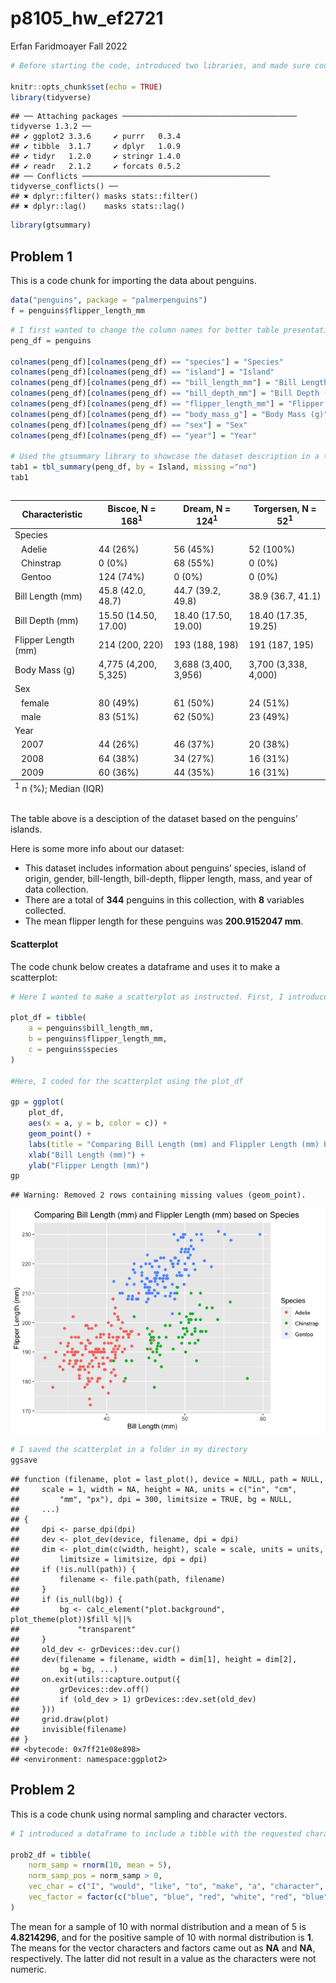 p8105_hw_ef2721
================
Erfan Faridmoayer
Fall 2022

``` r
# Before starting the code, introduced two libraries, and made sure code chunks are visible in the github output.

knitr::opts_chunk$set(echo = TRUE)
library(tidyverse)
```

    ## ── Attaching packages ─────────────────────────────────────── tidyverse 1.3.2 ──
    ## ✔ ggplot2 3.3.6     ✔ purrr   0.3.4
    ## ✔ tibble  3.1.7     ✔ dplyr   1.0.9
    ## ✔ tidyr   1.2.0     ✔ stringr 1.4.0
    ## ✔ readr   2.1.2     ✔ forcats 0.5.2
    ## ── Conflicts ────────────────────────────────────────── tidyverse_conflicts() ──
    ## ✖ dplyr::filter() masks stats::filter()
    ## ✖ dplyr::lag()    masks stats::lag()

``` r
library(gtsummary)
```

## Problem 1

This is a code chunk for importing the data about penguins.

``` r
data("penguins", package = "palmerpenguins")
f = penguins$flipper_length_mm
```

``` r
# I first wanted to change the column names for better table presentation
peng_df = penguins

colnames(peng_df)[colnames(peng_df) == "species"] = "Species"
colnames(peng_df)[colnames(peng_df) == "island"] = "Island"
colnames(peng_df)[colnames(peng_df) == "bill_length_mm"] = "Bill Length (mm)"
colnames(peng_df)[colnames(peng_df) == "bill_depth_mm"] = "Bill Depth (mm)"
colnames(peng_df)[colnames(peng_df) == "flipper_length_mm"] = "Flipper Length (mm)"
colnames(peng_df)[colnames(peng_df) == "body_mass_g"] = "Body Mass (g)"
colnames(peng_df)[colnames(peng_df) == "sex"] = "Sex"
colnames(peng_df)[colnames(peng_df) == "year"] = "Year"

# Used the gtsummary library to showcase the dataset description in a table, with statistical variables. In doing so, removed the NA variables using the 'missing' function.
tab1 = tbl_summary(peng_df, by = Island, missing ="no")
tab1
```

<div id="fogcdbdftq" style="overflow-x:auto;overflow-y:auto;width:auto;height:auto;">
<style>html {
  font-family: -apple-system, BlinkMacSystemFont, 'Segoe UI', Roboto, Oxygen, Ubuntu, Cantarell, 'Helvetica Neue', 'Fira Sans', 'Droid Sans', Arial, sans-serif;
}

#fogcdbdftq .gt_table {
  display: table;
  border-collapse: collapse;
  margin-left: auto;
  margin-right: auto;
  color: #333333;
  font-size: 16px;
  font-weight: normal;
  font-style: normal;
  background-color: #FFFFFF;
  width: auto;
  border-top-style: solid;
  border-top-width: 2px;
  border-top-color: #A8A8A8;
  border-right-style: none;
  border-right-width: 2px;
  border-right-color: #D3D3D3;
  border-bottom-style: solid;
  border-bottom-width: 2px;
  border-bottom-color: #A8A8A8;
  border-left-style: none;
  border-left-width: 2px;
  border-left-color: #D3D3D3;
}

#fogcdbdftq .gt_heading {
  background-color: #FFFFFF;
  text-align: center;
  border-bottom-color: #FFFFFF;
  border-left-style: none;
  border-left-width: 1px;
  border-left-color: #D3D3D3;
  border-right-style: none;
  border-right-width: 1px;
  border-right-color: #D3D3D3;
}

#fogcdbdftq .gt_title {
  color: #333333;
  font-size: 125%;
  font-weight: initial;
  padding-top: 4px;
  padding-bottom: 4px;
  padding-left: 5px;
  padding-right: 5px;
  border-bottom-color: #FFFFFF;
  border-bottom-width: 0;
}

#fogcdbdftq .gt_subtitle {
  color: #333333;
  font-size: 85%;
  font-weight: initial;
  padding-top: 0;
  padding-bottom: 6px;
  padding-left: 5px;
  padding-right: 5px;
  border-top-color: #FFFFFF;
  border-top-width: 0;
}

#fogcdbdftq .gt_bottom_border {
  border-bottom-style: solid;
  border-bottom-width: 2px;
  border-bottom-color: #D3D3D3;
}

#fogcdbdftq .gt_col_headings {
  border-top-style: solid;
  border-top-width: 2px;
  border-top-color: #D3D3D3;
  border-bottom-style: solid;
  border-bottom-width: 2px;
  border-bottom-color: #D3D3D3;
  border-left-style: none;
  border-left-width: 1px;
  border-left-color: #D3D3D3;
  border-right-style: none;
  border-right-width: 1px;
  border-right-color: #D3D3D3;
}

#fogcdbdftq .gt_col_heading {
  color: #333333;
  background-color: #FFFFFF;
  font-size: 100%;
  font-weight: normal;
  text-transform: inherit;
  border-left-style: none;
  border-left-width: 1px;
  border-left-color: #D3D3D3;
  border-right-style: none;
  border-right-width: 1px;
  border-right-color: #D3D3D3;
  vertical-align: bottom;
  padding-top: 5px;
  padding-bottom: 6px;
  padding-left: 5px;
  padding-right: 5px;
  overflow-x: hidden;
}

#fogcdbdftq .gt_column_spanner_outer {
  color: #333333;
  background-color: #FFFFFF;
  font-size: 100%;
  font-weight: normal;
  text-transform: inherit;
  padding-top: 0;
  padding-bottom: 0;
  padding-left: 4px;
  padding-right: 4px;
}

#fogcdbdftq .gt_column_spanner_outer:first-child {
  padding-left: 0;
}

#fogcdbdftq .gt_column_spanner_outer:last-child {
  padding-right: 0;
}

#fogcdbdftq .gt_column_spanner {
  border-bottom-style: solid;
  border-bottom-width: 2px;
  border-bottom-color: #D3D3D3;
  vertical-align: bottom;
  padding-top: 5px;
  padding-bottom: 5px;
  overflow-x: hidden;
  display: inline-block;
  width: 100%;
}

#fogcdbdftq .gt_group_heading {
  padding-top: 8px;
  padding-bottom: 8px;
  padding-left: 5px;
  padding-right: 5px;
  color: #333333;
  background-color: #FFFFFF;
  font-size: 100%;
  font-weight: initial;
  text-transform: inherit;
  border-top-style: solid;
  border-top-width: 2px;
  border-top-color: #D3D3D3;
  border-bottom-style: solid;
  border-bottom-width: 2px;
  border-bottom-color: #D3D3D3;
  border-left-style: none;
  border-left-width: 1px;
  border-left-color: #D3D3D3;
  border-right-style: none;
  border-right-width: 1px;
  border-right-color: #D3D3D3;
  vertical-align: middle;
}

#fogcdbdftq .gt_empty_group_heading {
  padding: 0.5px;
  color: #333333;
  background-color: #FFFFFF;
  font-size: 100%;
  font-weight: initial;
  border-top-style: solid;
  border-top-width: 2px;
  border-top-color: #D3D3D3;
  border-bottom-style: solid;
  border-bottom-width: 2px;
  border-bottom-color: #D3D3D3;
  vertical-align: middle;
}

#fogcdbdftq .gt_from_md > :first-child {
  margin-top: 0;
}

#fogcdbdftq .gt_from_md > :last-child {
  margin-bottom: 0;
}

#fogcdbdftq .gt_row {
  padding-top: 8px;
  padding-bottom: 8px;
  padding-left: 5px;
  padding-right: 5px;
  margin: 10px;
  border-top-style: solid;
  border-top-width: 1px;
  border-top-color: #D3D3D3;
  border-left-style: none;
  border-left-width: 1px;
  border-left-color: #D3D3D3;
  border-right-style: none;
  border-right-width: 1px;
  border-right-color: #D3D3D3;
  vertical-align: middle;
  overflow-x: hidden;
}

#fogcdbdftq .gt_stub {
  color: #333333;
  background-color: #FFFFFF;
  font-size: 100%;
  font-weight: initial;
  text-transform: inherit;
  border-right-style: solid;
  border-right-width: 2px;
  border-right-color: #D3D3D3;
  padding-left: 5px;
  padding-right: 5px;
}

#fogcdbdftq .gt_stub_row_group {
  color: #333333;
  background-color: #FFFFFF;
  font-size: 100%;
  font-weight: initial;
  text-transform: inherit;
  border-right-style: solid;
  border-right-width: 2px;
  border-right-color: #D3D3D3;
  padding-left: 5px;
  padding-right: 5px;
  vertical-align: top;
}

#fogcdbdftq .gt_row_group_first td {
  border-top-width: 2px;
}

#fogcdbdftq .gt_summary_row {
  color: #333333;
  background-color: #FFFFFF;
  text-transform: inherit;
  padding-top: 8px;
  padding-bottom: 8px;
  padding-left: 5px;
  padding-right: 5px;
}

#fogcdbdftq .gt_first_summary_row {
  border-top-style: solid;
  border-top-color: #D3D3D3;
}

#fogcdbdftq .gt_first_summary_row.thick {
  border-top-width: 2px;
}

#fogcdbdftq .gt_last_summary_row {
  padding-top: 8px;
  padding-bottom: 8px;
  padding-left: 5px;
  padding-right: 5px;
  border-bottom-style: solid;
  border-bottom-width: 2px;
  border-bottom-color: #D3D3D3;
}

#fogcdbdftq .gt_grand_summary_row {
  color: #333333;
  background-color: #FFFFFF;
  text-transform: inherit;
  padding-top: 8px;
  padding-bottom: 8px;
  padding-left: 5px;
  padding-right: 5px;
}

#fogcdbdftq .gt_first_grand_summary_row {
  padding-top: 8px;
  padding-bottom: 8px;
  padding-left: 5px;
  padding-right: 5px;
  border-top-style: double;
  border-top-width: 6px;
  border-top-color: #D3D3D3;
}

#fogcdbdftq .gt_striped {
  background-color: rgba(128, 128, 128, 0.05);
}

#fogcdbdftq .gt_table_body {
  border-top-style: solid;
  border-top-width: 2px;
  border-top-color: #D3D3D3;
  border-bottom-style: solid;
  border-bottom-width: 2px;
  border-bottom-color: #D3D3D3;
}

#fogcdbdftq .gt_footnotes {
  color: #333333;
  background-color: #FFFFFF;
  border-bottom-style: none;
  border-bottom-width: 2px;
  border-bottom-color: #D3D3D3;
  border-left-style: none;
  border-left-width: 2px;
  border-left-color: #D3D3D3;
  border-right-style: none;
  border-right-width: 2px;
  border-right-color: #D3D3D3;
}

#fogcdbdftq .gt_footnote {
  margin: 0px;
  font-size: 90%;
  padding-left: 4px;
  padding-right: 4px;
  padding-left: 5px;
  padding-right: 5px;
}

#fogcdbdftq .gt_sourcenotes {
  color: #333333;
  background-color: #FFFFFF;
  border-bottom-style: none;
  border-bottom-width: 2px;
  border-bottom-color: #D3D3D3;
  border-left-style: none;
  border-left-width: 2px;
  border-left-color: #D3D3D3;
  border-right-style: none;
  border-right-width: 2px;
  border-right-color: #D3D3D3;
}

#fogcdbdftq .gt_sourcenote {
  font-size: 90%;
  padding-top: 4px;
  padding-bottom: 4px;
  padding-left: 5px;
  padding-right: 5px;
}

#fogcdbdftq .gt_left {
  text-align: left;
}

#fogcdbdftq .gt_center {
  text-align: center;
}

#fogcdbdftq .gt_right {
  text-align: right;
  font-variant-numeric: tabular-nums;
}

#fogcdbdftq .gt_font_normal {
  font-weight: normal;
}

#fogcdbdftq .gt_font_bold {
  font-weight: bold;
}

#fogcdbdftq .gt_font_italic {
  font-style: italic;
}

#fogcdbdftq .gt_super {
  font-size: 65%;
}

#fogcdbdftq .gt_footnote_marks {
  font-style: italic;
  font-weight: normal;
  font-size: 75%;
  vertical-align: 0.4em;
}

#fogcdbdftq .gt_asterisk {
  font-size: 100%;
  vertical-align: 0;
}

#fogcdbdftq .gt_indent_1 {
  text-indent: 5px;
}

#fogcdbdftq .gt_indent_2 {
  text-indent: 10px;
}

#fogcdbdftq .gt_indent_3 {
  text-indent: 15px;
}

#fogcdbdftq .gt_indent_4 {
  text-indent: 20px;
}

#fogcdbdftq .gt_indent_5 {
  text-indent: 25px;
}
</style>
<table class="gt_table">
  
  <thead class="gt_col_headings">
    <tr>
      <th class="gt_col_heading gt_columns_bottom_border gt_left" rowspan="1" colspan="1" scope="col"><strong>Characteristic</strong></th>
      <th class="gt_col_heading gt_columns_bottom_border gt_center" rowspan="1" colspan="1" scope="col"><strong>Biscoe</strong>, N = 168<sup class="gt_footnote_marks">1</sup></th>
      <th class="gt_col_heading gt_columns_bottom_border gt_center" rowspan="1" colspan="1" scope="col"><strong>Dream</strong>, N = 124<sup class="gt_footnote_marks">1</sup></th>
      <th class="gt_col_heading gt_columns_bottom_border gt_center" rowspan="1" colspan="1" scope="col"><strong>Torgersen</strong>, N = 52<sup class="gt_footnote_marks">1</sup></th>
    </tr>
  </thead>
  <tbody class="gt_table_body">
    <tr><td class="gt_row gt_left">Species</td>
<td class="gt_row gt_center"></td>
<td class="gt_row gt_center"></td>
<td class="gt_row gt_center"></td></tr>
    <tr><td class="gt_row gt_left" style="text-align: left; text-indent: 10px;">Adelie</td>
<td class="gt_row gt_center">44 (26%)</td>
<td class="gt_row gt_center">56 (45%)</td>
<td class="gt_row gt_center">52 (100%)</td></tr>
    <tr><td class="gt_row gt_left" style="text-align: left; text-indent: 10px;">Chinstrap</td>
<td class="gt_row gt_center">0 (0%)</td>
<td class="gt_row gt_center">68 (55%)</td>
<td class="gt_row gt_center">0 (0%)</td></tr>
    <tr><td class="gt_row gt_left" style="text-align: left; text-indent: 10px;">Gentoo</td>
<td class="gt_row gt_center">124 (74%)</td>
<td class="gt_row gt_center">0 (0%)</td>
<td class="gt_row gt_center">0 (0%)</td></tr>
    <tr><td class="gt_row gt_left">Bill Length (mm)</td>
<td class="gt_row gt_center">45.8 (42.0, 48.7)</td>
<td class="gt_row gt_center">44.7 (39.2, 49.8)</td>
<td class="gt_row gt_center">38.9 (36.7, 41.1)</td></tr>
    <tr><td class="gt_row gt_left">Bill Depth (mm)</td>
<td class="gt_row gt_center">15.50 (14.50, 17.00)</td>
<td class="gt_row gt_center">18.40 (17.50, 19.00)</td>
<td class="gt_row gt_center">18.40 (17.35, 19.25)</td></tr>
    <tr><td class="gt_row gt_left">Flipper Length (mm)</td>
<td class="gt_row gt_center">214 (200, 220)</td>
<td class="gt_row gt_center">193 (188, 198)</td>
<td class="gt_row gt_center">191 (187, 195)</td></tr>
    <tr><td class="gt_row gt_left">Body Mass (g)</td>
<td class="gt_row gt_center">4,775 (4,200, 5,325)</td>
<td class="gt_row gt_center">3,688 (3,400, 3,956)</td>
<td class="gt_row gt_center">3,700 (3,338, 4,000)</td></tr>
    <tr><td class="gt_row gt_left">Sex</td>
<td class="gt_row gt_center"></td>
<td class="gt_row gt_center"></td>
<td class="gt_row gt_center"></td></tr>
    <tr><td class="gt_row gt_left" style="text-align: left; text-indent: 10px;">female</td>
<td class="gt_row gt_center">80 (49%)</td>
<td class="gt_row gt_center">61 (50%)</td>
<td class="gt_row gt_center">24 (51%)</td></tr>
    <tr><td class="gt_row gt_left" style="text-align: left; text-indent: 10px;">male</td>
<td class="gt_row gt_center">83 (51%)</td>
<td class="gt_row gt_center">62 (50%)</td>
<td class="gt_row gt_center">23 (49%)</td></tr>
    <tr><td class="gt_row gt_left">Year</td>
<td class="gt_row gt_center"></td>
<td class="gt_row gt_center"></td>
<td class="gt_row gt_center"></td></tr>
    <tr><td class="gt_row gt_left" style="text-align: left; text-indent: 10px;">2007</td>
<td class="gt_row gt_center">44 (26%)</td>
<td class="gt_row gt_center">46 (37%)</td>
<td class="gt_row gt_center">20 (38%)</td></tr>
    <tr><td class="gt_row gt_left" style="text-align: left; text-indent: 10px;">2008</td>
<td class="gt_row gt_center">64 (38%)</td>
<td class="gt_row gt_center">34 (27%)</td>
<td class="gt_row gt_center">16 (31%)</td></tr>
    <tr><td class="gt_row gt_left" style="text-align: left; text-indent: 10px;">2009</td>
<td class="gt_row gt_center">60 (36%)</td>
<td class="gt_row gt_center">44 (35%)</td>
<td class="gt_row gt_center">16 (31%)</td></tr>
  </tbody>
  
  <tfoot class="gt_footnotes">
    <tr>
      <td class="gt_footnote" colspan="4"><sup class="gt_footnote_marks">1</sup> n (%); Median (IQR)</td>
    </tr>
  </tfoot>
</table>
</div>

The table above is a desciption of the dataset based on the penguins’
islands.

Here is some more info about our dataset:

-   This dataset includes information about penguins’ species, island of
    origin, gender, bill-length, bill-depth, flipper length, mass, and
    year of data collection.
-   There are a total of **344** penguins in this collection, with **8**
    variables collected.
-   The mean flipper length for these penguins was **200.9152047 mm**.

#### Scatterplot

The code chunk below creates a dataframe and uses it to make a
scatterplot:

``` r
# Here I wanted to make a scatterplot as instructed. First, I introduced a dataframe on which variables to include

plot_df = tibble(
    a = penguins$bill_length_mm,
    b = penguins$flipper_length_mm,
    c = penguins$species
)

#Here, I coded for the scatterplot using the plot_df

gp = ggplot(
    plot_df,
    aes(x = a, y = b, color = c)) +
    geom_point() +
    labs(title = "Comparing Bill Length (mm) and Flippler Length (mm) based on Species", color = "Species") +
    xlab("Bill Length (mm)") +
    ylab("Flipper Length (mm)")
gp
```

    ## Warning: Removed 2 rows containing missing values (geom_point).

![](p8105_hw1_ef2721_files/figure-gfm/unnamed-chunk-4-1.png)<!-- -->

``` r
# I saved the scatterplot in a folder in my directory
ggsave
```

    ## function (filename, plot = last_plot(), device = NULL, path = NULL, 
    ##     scale = 1, width = NA, height = NA, units = c("in", "cm", 
    ##         "mm", "px"), dpi = 300, limitsize = TRUE, bg = NULL, 
    ##     ...) 
    ## {
    ##     dpi <- parse_dpi(dpi)
    ##     dev <- plot_dev(device, filename, dpi = dpi)
    ##     dim <- plot_dim(c(width, height), scale = scale, units = units, 
    ##         limitsize = limitsize, dpi = dpi)
    ##     if (!is.null(path)) {
    ##         filename <- file.path(path, filename)
    ##     }
    ##     if (is_null(bg)) {
    ##         bg <- calc_element("plot.background", plot_theme(plot))$fill %||% 
    ##             "transparent"
    ##     }
    ##     old_dev <- grDevices::dev.cur()
    ##     dev(filename = filename, width = dim[1], height = dim[2], 
    ##         bg = bg, ...)
    ##     on.exit(utils::capture.output({
    ##         grDevices::dev.off()
    ##         if (old_dev > 1) grDevices::dev.set(old_dev)
    ##     }))
    ##     grid.draw(plot)
    ##     invisible(filename)
    ## }
    ## <bytecode: 0x7ff21e08e898>
    ## <environment: namespace:ggplot2>

## Problem 2

This is a code chunk using normal sampling and character vectors.

``` r
# I introduced a dataframe to include a tibble with the requested characters.

prob2_df = tibble(
    norm_samp = rnorm(10, mean = 5),
    norm_samp_pos = norm_samp > 0,
    vec_char = c("I", "would", "like", "to", "make", "a", "character", "vector", "plot", "here"),
    vec_factor = factor(c("blue", "blue", "red", "white", "red", "blue", "white", "red", "blue", "white"))
)
```

The mean for a sample of 10 with normal distribution and a mean of 5 is
**4.8214296**, and for the positive sample of 10 with normal
distribution is **1**. The means for the vector characters and factors
came out as **NA** and **NA**, respectively. The latter did not result
in a value as the characters were not numeric.

